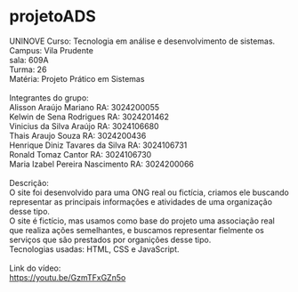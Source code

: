 # projetoADS 
UNINOVE 
Curso: Tecnologia em análise e desenvolvimento de sistemas. </br>
Campus: Vila Prudente </br>
sala: 609A </br>
Turma: 26 </br>
Matéria: Projeto Prático em Sistemas </br></br>
Integrantes do grupo: </br>
Alisson Araújo Mariano RA: 3024200055 </br>
Kelwin de Sena Rodrigues RA: 3024201462 </br>
Vinicius da Silva Araújo RA: 3024106680 </br>
Thais Araujo Souza RA: 3024200436 </br>
Henrique Diniz Tavares da Silva RA: 3024106731 </br>
Ronald Tomaz Cantor RA: 3024106730 </br>
Maria Izabel Pereira Nascimento RA: 3024200066 </br></br>
Descrição: </br>
O site foi desenvolvido para uma ONG real ou fictícia, criamos ele buscando representar as principais informações e atividades de uma organização desse tipo. </br>
O site é fictício, mas usamos como base do projeto uma associação real que realiza ações semelhantes, e buscamos representar fielmente os serviços que são prestados por organições desse tipo. </br>
Tecnologias usadas: HTML, CSS e JavaScript. </br></br>
Link do vídeo: </br>
https://youtu.be/GzmTFxGZn5o </br>

